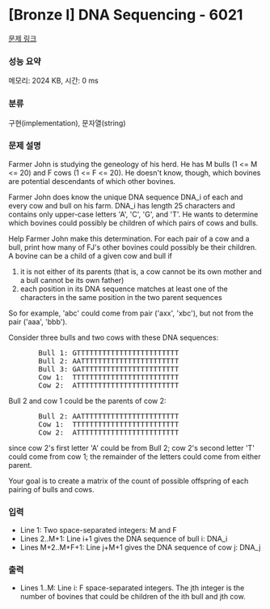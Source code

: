 # [Bronze I] DNA Sequencing - 6021 

[문제 링크](https://www.acmicpc.net/problem/6021) 

### 성능 요약

메모리: 2024 KB, 시간: 0 ms

### 분류

구현(implementation), 문자열(string)

### 문제 설명

<p>Farmer John is studying the geneology of his herd. He has M bulls (1 <= M <= 20) and F cows (1 <= F <= 20). He doesn't know, though, which bovines are potential descendants of which other bovines.</p>

<p>Farmer John does know the unique DNA sequence DNA_i of each and every cow and bull on his farm. DNA_i has length 25 characters and contains only upper-case letters 'A', 'C', 'G', and 'T'. He wants to determine which bovines could possibly be children of which pairs of cows and bulls.</p>

<p>Help Farmer John make this determination. For each pair of a cow and a bull, print how many of FJ's other bovines could possibly be their children. A bovine can be a child of a given cow and bull if</p>

<ol>
	<li>it is not either of its parents (that is, a cow cannot be its own mother and a bull cannot be its own father)</li>
	<li>each position in its DNA sequence matches at least one of the characters in the same position in the two parent sequences</li>
</ol>

<p>So for example, 'abc' could come from pair ('axx', 'xbc'), but not from the pair ('aaa', 'bbb').</p>

<p>Consider three bulls and two cows with these DNA sequences:</p>

<pre>       Bull 1: GTTTTTTTTTTTTTTTTTTTTTTTT
       Bull 2: AATTTTTTTTTTTTTTTTTTTTTTT
       Bull 3: GATTTTTTTTTTTTTTTTTTTTTTT
       Cow 1:  TTTTTTTTTTTTTTTTTTTTTTTTT
       Cow 2:  ATTTTTTTTTTTTTTTTTTTTTTTT</pre>

<p>Bull 2 and cow 1 could be the parents of cow 2:</p>

<pre>       Bull 2: AATTTTTTTTTTTTTTTTTTTTTTT
       Cow 1:  TTTTTTTTTTTTTTTTTTTTTTTTT
       Cow 2:  ATTTTTTTTTTTTTTTTTTTTTTTT</pre>

<p>since cow 2's first letter 'A' could be from Bull 2; cow 2's second letter 'T' could come from cow 1; the remainder of the letters could come from either parent.</p>

<p>Your goal is to create a matrix of the count of possible offspring of each pairing of bulls and cows. </p>

### 입력 

 <ul>
	<li>Line 1: Two space-separated integers: M and F</li>
	<li>Lines 2..M+1: Line i+1 gives the DNA sequence of bull i: DNA_i</li>
	<li>Lines M+2..M+F+1: Line j+M+1 gives the DNA sequence of cow j: DNA_j</li>
</ul>

<p> </p>

### 출력 

 <ul>
	<li>Lines 1..M: Line i: F space-separated integers. The jth integer is the number of bovines that could be children of the ith bull and jth cow.</li>
</ul>

<p> </p>


